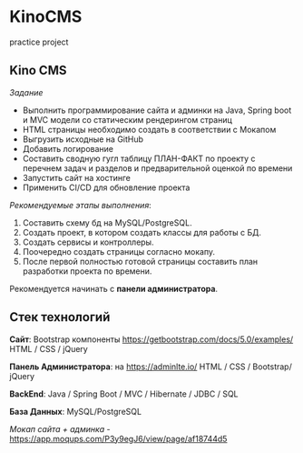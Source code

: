 # **KinoCMS**
practice project

## **Kino CMS**

*Задание*

- Выполнить программирование сайта и админки на Java, Spring boot и MVC модели со статическим рендерингом страниц
- HTML страницы необходимо создать в соответствии с Мокапом
- Выгрузить исходные на GitHub
- Добавить логирование
- Составить сводную гугл таблицу ПЛАН-ФАКТ по проекту с перечнем задач и разделов и предварительной оценкой по времени
- Запустить сайт на хостинге
- Применить CI/CD для обновление проекта

*Рекомендуемые этапы выполнения*:
1. Составить схему бд на MySQL/PostgreSQL.
2. Создать проект, в котором создать классы для работы с БД.
3. Создать сервисы и контроллеры.
4. Поочередно создать страницы согласно мокапу.
5. После первой полностью готовой страницы составить план разработки проекта по времени.

Рекомендуется начинать с **панели администратора**.



## **Стек технологий**
**Сайт**: Bootstrap компоненты https://getbootstrap.com/docs/5.0/examples/ HTML / CSS / jQuery 

**Панель Администратора**: на  https://adminlte.io/  HTML / CSS / Bootstrap/ jQuery 

**BackEnd**:   Java / Spring Boot /  MVC / Hibernate / JDBC / SQL

**База Данных**: MySQL/PostgreSQL


*Мокап сайта + админка* - https://app.moqups.com/P3y9egJ6/view/page/af18744d5 
